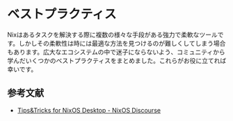# ベストプラクティス

Nixはあるタスクを解決する際に複数の様々な手段がある強力で柔軟なツールです。しかしその柔軟性は時には最適な方法を見つけるのが難しくしてしまう場合もあります。広大なエコシステムの中で迷子にならないよう、コミュニティから学んだいくつかのベストプラクティスをまとめました。これらがお役に立てれば幸いです。

## 参考文献

- [Tips&Tricks for NixOS Desktop - NixOS
  Discourse][Tips&Tricks for NixOS Desktop - NixOS Discourse]

[Tips&Tricks for NixOS Desktop - NixOS Discourse]:
  https://discourse.nixos.org/t/tips-tricks-for-nixos-desktop/28488
